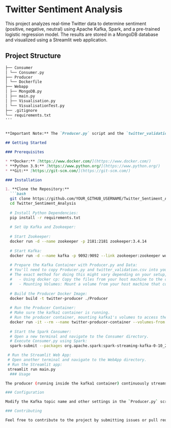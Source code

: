 # Twitter Sentiment Analysis

This project analyzes real-time Twitter data to determine sentiment (positive, negative, neutral) using Apache Kafka, Spark, and a pre-trained logistic regression model. The results are stored in a MongoDB database and visualized using a Streamlit web application.

## Project Structure

```markdown
├── Consumer
│ └── Consumer.py
├── Producer
│ └── Dockerfile
├── Webapp
│ ├── MongoDB.py
│ ├── main.py
│ ├── Visualisation.py
│ └── VisualisationTest.py
├── .gitignore
└── requirements.txt
'''


**Important Note:** The `Producer.py` script and the `twitter_validation.csv` file are located within the `kafka1` Docker container and are accessed using Docker volumes. 

## Getting Started

### Prerequisites

* **Docker:** [https://www.docker.com/](https://www.docker.com/)
* **Python 3.9:** [https://www.python.org/](https://www.python.org/)
* **Git:** [https://git-scm.com/](https://git-scm.com/)

### Installation

1. **Clone the Repository:**
  ```bash
  git clone https://github.com/YOUR_GITHUB_USERNAME/Twitter_Sentiment_Analysis.git
  cd Twitter_Sentiment_Analysis
  
  # Install Python Dependencies:
  pip install -r requirements.txt
  
  # Set Up Kafka and Zookeeper:
  
  # Start Zookeeper:
  docker run -d --name zookeeper -p 2181:2181 zookeeper:3.4.14
  
  # Start Kafka:
  docker run -d --name kafka -p 9092:9092 --link zookeeper:zookeeper wurstmeister/kafka:2.12-2.2.1
  
  # Prepare the Kafka Container with Producer.py and Data:
  # You'll need to copy Producer.py and twitter_validation.csv into your kafka1 Docker container.
  # The exact method for doing this might vary depending on your setup, but here are two common approaches:
  #   - Using docker cp: Copy the files from your host machine to the container.
  #   - Mounting Volumes: Mount a volume from your host machine that contains the files into the kafka1 container.
  
  # Build the Producer Docker Image:
  docker build -t twitter-producer ./Producer
  
  # Run the Producer Container:
  # Make sure the kafka1 container is running.
  # Run the producer container, mounting kafka1's volumes to access the files:
  docker run -it --rm --name twitter-producer-container --volumes-from kafka1 twitter-producer
  
  # Start the Spark Consumer:
  # Open a new terminal and navigate to the Consumer directory.
  # Execute Consumer.py using Spark:
  spark-submit --packages org.apache.spark:spark-streaming-kafka-0-10_2.12:3.0.0 ./Consumer.py

 # Run the Streamlit Web App:
 # Open another terminal and navigate to the WebApp directory.
 # Run the Streamlit app:
 streamlit run main.py
  ### Usage

The producer (running inside the kafka1 container) continuously streams Twitter data from the `twitter_validation.csv` file into a Kafka topic. The Spark consumer subscribes to the Kafka topic, analyzes tweet sentiment using a pre-trained Logistic Regression model, and stores the results in MongoDB. The Streamlit web app visualizes the sentiment analysis data retrieved from MongoDB.

### Configuration

Modify the Kafka topic name and other settings in the `Producer.py` script (inside the kafka1 container). Configure your MongoDB connection details in the `WebApp/MongoDB.py` file.

### Contributing

Feel free to contribute to the project by submitting issues or pull requests.
